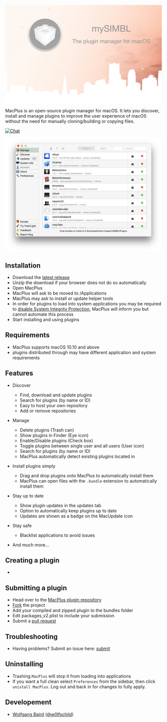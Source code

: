 ![Banner](web/banner.png)

MacPlus is an open-source plugin manager for macOS. It lets you discover, install and manage plugins to improve the user experience of macOS without the need for manually cloning/building or copying files.

[![Chat](https://badges.gitter.im/Join%20Chat.svg)](https://gitter.im/MacPlus/Lobby)

![Preview](web/preview.png)

## Installation

- Download the [latest release](https://github.com/w0lfschild/app_updates/raw/master/MacPlus/MacPlus_master.zip)
- Unzip the download if your browser does not do so automatically
- Open MacPlus
- MacPlus will ask to be moved to /Applications
- MacPlus may ask to install or update helper tools
- In order for plugins to load into system applications you may be required to [disable System Integrity Protection](https://apple.stackexchange.com/questions/208478/how-do-i-disable-system-integrity-protection-sip-aka-rootless-on-os-x-10-11), MacPlus will inform you but cannot automate this process
- Start installing and using plugins

## Requirements

- MacPlus supports macOS 10.10 and above
- plugins distributed through may have different application and system requirements

## Features

- Discover
    - Find, download and update plugins
    - Search for plugins (by name or ID)
    - Easy to host your own repository
    - Add or remove repositories


- Manage
    - Delete plugins (Trash can)
    - Show plugins in Finder (Eye icon)
    - Enable/Disable plugins (Check box)
    - Toggle plugins between single user and all users (User icon)
    - Search for plugins (by name or ID)
    - MacPlus automatically detect existing plugins located in 


- Install plugins simply
    - Drag and drop plugins onto MacPlus to automatically install them
    - MacPlus can open files with the `.bundle` extension to automatically install them


- Stay up to date
    - Show plugin updates in the updates tab
    - Option to automatically keep plugins up to date
    - Updates are shown as a badge on the MacUpdate icon


- Stay safe
    - Blacklist applications to avoid issues

- And much more...

## Creating a plugin

-

## Submitting a plugin

- Head over to the [MacPlus plugin repository](https://github.com/w0lfschild/macplugins)
- [Fork](https://github.com/w0lfschild/macplugins/fork) the project
- Add your compiled and zipped plugin to the bundles folder
- Edit packages_v2.plist to include your submission
- Submit a [pull request](https://github.com/w0lfschild/macplugins/compare)

## Troubleshooting

- Having problems? Submit an issue here: [submit](https://github.com/w0lfschild/MacPlus/issues/new)

## Uninstalling

- Trashing `MacPlus` will stop it from loading into applications 
- If you want a full clean select `Preferences` from the sidebar, then click `unistall MacPlus`. Log out and back in for changes to fully apply.

## Developement

- [Wolfgang Baird](https://github.com/w0lfschild) ([@w0lfschild](https://github.com/w0lfschild))
